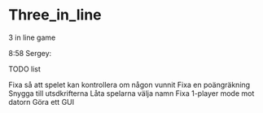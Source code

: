 # Three_in_line
3 in line game

8:58 Sergey: 

TODO list

Fixa så att spelet kan kontrollera om någon vunnit
Fixa en poängräkning
Snygga till utsdkrifterna
Låta spelarna välja namn
Fixa 1-player mode mot datorn
Göra ett GUI
